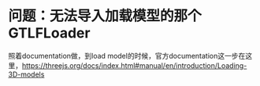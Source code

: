 # 问题：无法导入加载模型的那个GTLFLoader
照着documentation做，到load model的时候，官方documentation这一步在这里，https://threejs.org/docs/index.html#manual/en/introduction/Loading-3D-models
